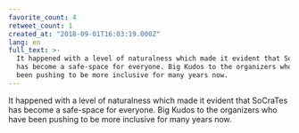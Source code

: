 ```yaml
---
favorite_count: 4
retweet_count: 1
created_at: "2018-09-01T16:03:19.000Z"
lang: en
full_text: >-
  It happened with a level of naturalness which made it evident that SoCraTes
  has become a safe-space for everyone. Big Kudos to the organizers who have
  been pushing to be more inclusive for many years now.
---
```


It happened with a level of naturalness which made it evident that SoCraTes has
become a safe-space for everyone. Big Kudos to the organizers who have been
pushing to be more inclusive for many years now.
